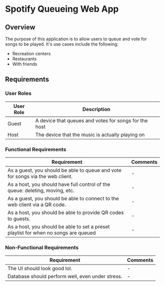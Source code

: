 <h1>Spotify Queueing Web App</h1>

<h2>Overview</h2>

The purpose of this application is to allow users to queue and vote for songs to be played. It's use cases include the following:

* Recreation centers
* Restaurants
* With friends

<h2>Requirements</h2>

<h3>User Roles</h3>


| User Role | Description |
| - | - |
| Guest | A device that queues and votes for songs for the host |
| Host | The device that the music is actually playing on |

<h3>Functional Requirements</h3>


| Requirement | Comments |
| - | - |
| As a guest, you should be able to queue and vote for songs via the web client. | - |
| As a host, you should have full control of the queue: deleting, moving, etc. | - |
| As a guest, you should be able to connect to the web client via a QR code. | - |
| As a host, you should be able to provide QR codes to guests. | - |
| As a host, you should be able to set a preset playlist for when no songs are queued | - |

<h3>Non-Functional Requirements</h3>


| Requirement | Comments |
| - | - |
| The UI should look good lol. | - |
| Database should perform well, even under stress. | - |

